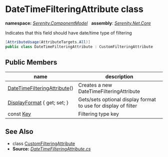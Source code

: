 # DateTimeFilteringAttribute class
**namespace:** *[Serenity.ComponentModel](../README.md#serenity.componentmodel-namespace)*   **assembly**: *[Serenity.Net.Core](../README.md)*

Indicates that this field should have date/time type of filtering

```csharp
[AttributeUsage(AttributeTargets.All)]
public class DateTimeFilteringAttribute : CustomFilteringAttribute
```

## Public Members

| name | description |
| --- | --- |
| [DateTimeFilteringAttribute](DateTimeFilteringAttribute/DateTimeFilteringAttribute.md)() | Creates a new DateTimeFilteringAttribute |
| [DisplayFormat](DateTimeFilteringAttribute/DisplayFormat.md) { get; set; } | Gets/sets optional display format to use for display of filter |
| const [Key](DateTimeFilteringAttribute/Key.md) | Filtering type key |

## See Also

* class [CustomFilteringAttribute](CustomFilteringAttribute.md)
* **Source:** *[DateTimeFilteringAttribute.cs](https://github.com/serenity-is/Serenity/blob/master/src/Serenity.Net.Core/ComponentModel/Columns/Filtering/BasicFilteringTypes/DateTimeFilteringAttribute.cs)*